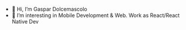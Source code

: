- 👋 Hi, I’m Gaspar Dolcemascolo
- 👀 I’m interesting in Mobile Development & Web. Work as React/React Native Dev

<!---
gasparnd/gasparnd is a ✨ special ✨ repository because its `README.md` (this file) appears on your GitHub profile.
You can click the Preview link to take a look at your changes.
--->
